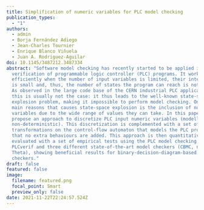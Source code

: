 ```yaml
---
title: Simplification of numeric variables for PLC model checking
publication_types:
  - "1"
authors:
  - admin
  - Borja Fernández Adiego
  - Jean-Charles Tournier
  - Enrique Blanco Viñuela
  - Juan A. Rodriguez-Aguilar
doi: 10.1145/3487212.3487334
abstract: "Software model checking has recently started to be applied in the
  verification of programmable logic controller (PLC) programs. It works
  efficiently when the number of input variables is limited, their interaction
  is small and, thus, the number of states the program can reach is not large.
  As observed in the large code base of the CERN industrial PLC applications,
  this is usually not the case: it thus leads to the well-known state-space
  explosion problem, making it impossible to perform model checking. One of the
  main reasons that causes state-space explosion is the inclusion of numeric
  variables due to the wide range of values they can take. In this paper, we
  propose an approach to discretize PLC input numeric variables (modelled as
  non-deterministic). This discretization is complemented with a set of
  transformations on the control-flow automaton that models the PLC program so
  that no extra behaviours are added. This approach is then quantitatively
  evaluated with a set of empirical tests using the PLC model checking framework
  PLCverif and three different state-of-the-art model checkers (CBMC, nuXmv, and
  Theta), showing beneficial results for binary-decision-diagram-based model
  checkers."
draft: false
featured: false
image:
  filename: featured.png
  focal_point: Smart
  preview_only: false
date: 2021-11-22T22:24:57.524Z
---
```

